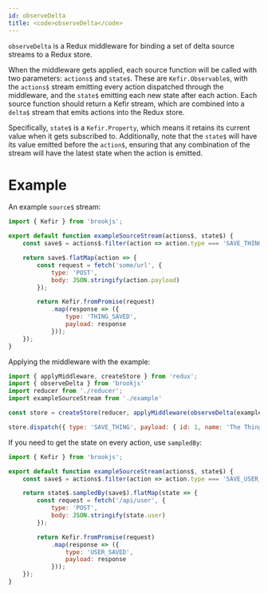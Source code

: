 ```yaml
---
id: observeDelta
title: <code>observeDelta</code>
---
```


`observeDelta` is a Redux middleware for binding a set of delta source streams to a Redux store.

When the middleware gets applied, each source function will be called with two parameters: `actions$` and `state$`. These are `Kefir.Observable`s, with the `actions$` stream emitting every action dispatched through the middleware, and the `state$` emitting each new state after each action. Each source function should return a Kefir stream, which are combined into a `delta$` stream that emits actions into the Redux store.

Specifically, `state$` is a `Kefir.Property`, which means it retains its current value when it gets subscribed to. Additionally, note that the `state$` will have its value emitted before the `action$`, ensuring that any combination of the stream will have the latest state when the action is emitted.

# Example

An example `source$` stream:

```js
import { Kefir } from 'brookjs';

export default function exampleSourceStream(actions$, state$) {
    const save$ = actions$.filter(action => action.type === 'SAVE_THING');

    return save$.flatMap(action => {
        const request = fetch('some/url', {
            type: 'POST',
            body: JSON.stringify(action.payload)
        });

        return Kefir.fromPromise(request)
            .map(response => ({
                type: 'THING_SAVED',
                payload: response
            }));
    });
}
```

Applying the middleware with the example:

```js
import { applyMiddleware, createStore } from 'redux';
import { observeDelta } from 'brookjs'
import reducer from './reducer';
import exampleSourceStream from './example'

const store = createStore(reducer, applyMiddleware(observeDelta(exampleSourceStream)));

store.dispatch({ type: 'SAVE_THING', payload: { id: 1, name: 'The Thing to save' } });
```

If you need to get the state on every action, use `sampledBy`:

```js
import { Kefir } from 'brookjs';

export default function exampleSourceStream(actions$, state$) {
    const save$ = actions$.filter(action => action.type === 'SAVE_USER_BUTTON_CLICK');

    return state$.sampledBy(save$).flatMap(state => {
        const request = fetch('/api/user', {
            type: 'POST',
            body: JSON.stringify(state.user)
        });

        return Kefir.fromPromise(request)
            .map(response => ({
                type: 'USER_SAVED',
                payload: response
            }));
    });
}
```
